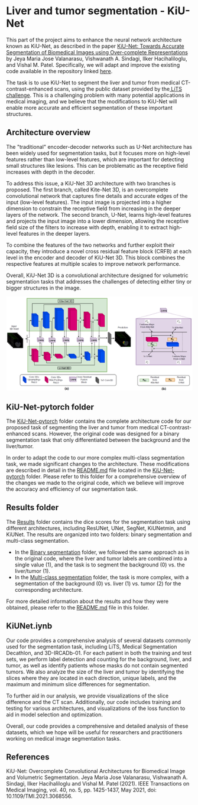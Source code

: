 # Liver and tumor segmentation - KiU-Net

This part of the project aims to enhance the neural network architecture known as KiU-Net, as described in the paper [KiU-Net: Towards Accurate Segmentation of Biomedical Images using Over-complete Representations](https://arxiv.org/abs/2006.04878) by Jeya Maria Jose Valanarasu, Vishwanath A. Sindagi, Ilker Hacihaliloglu, and Vishal M. Patel. Specifically, we will adapt and improve the existing code available in the repository linked [here](https://github.com/jeya-maria-jose/KiU-Net-pytorch).

The task is to use KiU-Net to segment the liver and tumor from medical CT-contrast-enhanced scans, using the public dataset provided by the[ LiTS challenge](https://competitions.codalab.org/competitions/17094). This is a challenging problem with many potential applications in medical imaging, and we believe that the modifications to KiU-Net will enable more accurate and efficient segmentation of these important structures.


## Architecture overview

The "traditional" encoder-decoder networks such as U-Net architecture has been widely used for segmentation tasks, but it focuses more on high-level features rather than low-level features, which are important for detecting small structures like lesions. This can be problematic as the receptive field increases with depth in the decoder.

To address this issue, a KiU-Net 3D architecture with two branches is proposed. The first branch, called Kite-Net 3D, is an overcomplete convolutional network that captures fine details and accurate edges of the input (low-level features). The input image is projected into a higher dimension to constrain the receptive field from increasing in the deeper layers of the network. The second branch, U-Net, learns high-level features and projects the input image into a lower dimension, allowing the receptive field size of the filters to increase with depth, enabling it to extract high-level features in the deeper layers.

To combine the features of the two networks and further exploit their capacity, they introduce a novel cross residual feature block (CRFB) at each level in the encoder and decoder of KiU-Net 3D. This block combines the respective features at multiple scales to improve network performance.

Overall, KiU-Net 3D is a convolutional architecture designed for volumetric segmentation tasks that addresses the challenges of detecting either tiny or bigger structures in the image.

![KiU-Net architecture](img/arch.png)

## KiU-Net-pytorch folder

The [KiU-Net-pytorch](https://gitlab.lrz.de/computational-surgineering/liver_vessel_segm/-/tree/main/Liver%20and%20tumor/KiU-Net/KiU-Net-pytorch) folder contains the complete architecture code for our proposed task of segmenting the liver and tumor from medical CT-contrast-enhanced scans. However, the original code was designed for a binary segmentation task that only differentiated between the background and the liver/tumor.

In order to adapt the code to our more complex multi-class segmentation task, we made significant changes to the architecture. These modifications are described in detail in the [README.md](https://gitlab.lrz.de/computational-surgineering/liver_vessel_segm/-/blob/main/Liver%20and%20tumor/KiU-Net/KiU-Net-pytorch/README.md) file located in the [KiU-Net-pytorch](https://gitlab.lrz.de/computational-surgineering/liver_vessel_segm/-/tree/main/Liver%20and%20tumor/KiU-Net/KiU-Net-pytorch) folder. Please refer to this folder for a comprehensive overview of the changes we made to the original code, which we believe will improve the accuracy and efficiency of our segmentation task.

## Results folder

The [Results](https://gitlab.lrz.de/computational-surgineering/liver_vessel_segm/-/tree/main/Liver%20and%20tumor/KiU-Net/Results) folder contains the dice scores for the segmentation task using different architectures, including ResUNet, UNet, SegNet, KiUNetmin, and KiUNet. The results are organized into two folders: binary segmentation and multi-class segmentation.

- In the [Binary segmentation](https://gitlab.lrz.de/computational-surgineering/liver_vessel_segm/-/tree/main/Liver%20and%20tumor/KiU-Net/Results/Binary%20segmentation/1_KiUNet_LiTS_TverskyLoss) folder, we followed the same approach as in the original code, where the liver and tumor labels are combined into a single value (1), and the task is to segment the background (0) vs. the liver/tumor (1).
- In the [Multi-class segmentation](https://gitlab.lrz.de/computational-surgineering/liver_vessel_segm/-/tree/main/Liver%20and%20tumor/KiU-Net/Results/Multi-class%20segmentation) folder, the task is more complex, with a segmentation of the background (0) vs. liver (1) vs. tumor (2) for the corresponding architecture.

For more detailed information about the results and how they were obtained, please refer to the [README.md](https://gitlab.lrz.de/computational-surgineering/liver_vessel_segm/-/blob/main/Liver%20and%20tumor/KiU-Net/Results/README.md) file in this folder.

## KiUNet.iynb

Our code provides a comprehensive analysis of several datasets commonly used for the segmentation task, including LiTS, Medical Segmentation Decathlon, and 3D-IRCADb-01. For each patient in both the training and test sets, we perform label detection and counting for the background, liver, and tumor, as well as identify patients whose masks do not contain segmented tumors. We also analyze the size of the liver and tumor by identifying the slices where they are located in each direction, unique labels, and the maximum and minimum slice differences for segmentation.

To further aid in our analysis, we provide visualizations of the slice difference and the CT scan. Additionally, our code includes training and testing for various architectures, and visualizations of the loss function to aid in model selection and optimization.

Overall, our code provides a comprehensive and detailed analysis of these datasets, which we hope will be useful for researchers and practitioners working on medical image segmentation tasks.

## References

KiU-Net: Overcomplete Convolutional Architectures for Biomedical Image and Volumetric Segmentation. Jeya Maria Jose Valanarasu, Vishwanath A. Sindagi, Ilker Hacihaliloglu and Vishal M. Patel (2021). IEEE Transactions on Medical Imaging, vol. 40, no. 5, pp. 1425-1437, May 2021, doi: 10.1109/TMI.2021.3068556.
